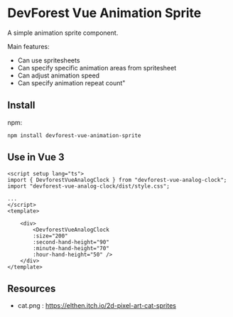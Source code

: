 # DevForest Vue Animation Sprite

A simple animation sprite component.

Main features:

* Can use spritesheets
* Can specify specific animation areas from spritesheet
* Can adjust animation speed
* Can specify animation repeat count"

## Install

npm:
```shell
npm install devforest-vue-animation-sprite
```

## Use in Vue 3

```vue
<script setup lang="ts">
import { DevforestVueAnalogClock } from "devforest-vue-analog-clock";
import "devforest-vue-analog-clock/dist/style.css";

...
</script>
<template>

    <div>
        <DevforestVueAnalogClock 
        :size="200" 
        :second-hand-height="90" 
        :minute-hand-height="70" 
        :hour-hand-height="50" />
    </div>
</template>
```

## Resources

* cat.png : https://elthen.itch.io/2d-pixel-art-cat-sprites